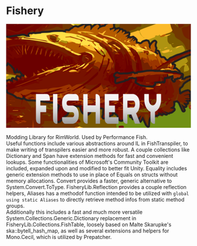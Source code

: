 # Fishery
![](About/Preview.png?raw=true)  
  
Modding Library for RimWorld. Used by Performance Fish.  
Useful functions include various abstractions around IL in FishTranspiler, to make writing of transpilers easier and more robust. A couple collections like Dictionary and Span have extension methods for fast and convenient lookups. Some functionalities of Microsoft's Community Toolkit are included, expanded upon and modified to better fit Unity. Equality includes generic extension methods to use in place of Equals on structs without memory allocations. Convert provides a faster, generic alternative to System.Convert.ToType. FisheryLib.Reflection provides a couple reflection helpers, Aliases has a methodof function intended to be utilized with `global using static Aliases` to directly retrieve method infos from static method groups.  
Additionally this includes a fast and much more versatile System.Collections.Generic.Dictionary replacement in FisheryLib.Collections.FishTable, loosely based on Malte Skarupke's ska::bytell_hash_map, as well as several extensions and helpers for Mono.Cecil, which is utilized by Prepatcher.